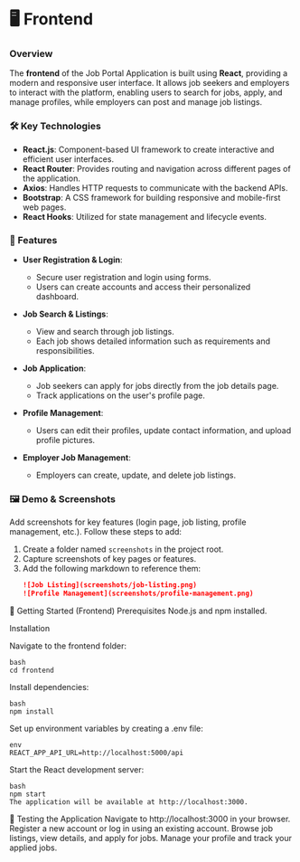 # 🖥️ Frontend

### Overview
The **frontend** of the Job Portal Application is built using **React**, providing a modern and responsive user interface. It allows job seekers and employers to interact with the platform, enabling users to search for jobs, apply, and manage profiles, while employers can post and manage job listings.

### 🛠️ Key Technologies
- **React.js**: Component-based UI framework to create interactive and efficient user interfaces.
- **React Router**: Provides routing and navigation across different pages of the application.
- **Axios**: Handles HTTP requests to communicate with the backend APIs.
- **Bootstrap**: A CSS framework for building responsive and mobile-first web pages.
- **React Hooks**: Utilized for state management and lifecycle events.

### 🔑 Features
- **User Registration & Login**: 
  - Secure user registration and login using forms.
  - Users can create accounts and access their personalized dashboard.
  
- **Job Search & Listings**: 
  - View and search through job listings.
  - Each job shows detailed information such as requirements and responsibilities.
  
- **Job Application**: 
  - Job seekers can apply for jobs directly from the job details page.
  - Track applications on the user's profile page.
  
- **Profile Management**: 
  - Users can edit their profiles, update contact information, and upload profile pictures.
  
- **Employer Job Management**: 
  - Employers can create, update, and delete job listings.

### 🖼️ Demo & Screenshots
Add screenshots for key features (login page, job listing, profile management, etc.). Follow these steps to add:
1. Create a folder named `screenshots` in the project root.
2. Capture screenshots of key pages or features.
3. Add the following markdown to reference them:
   ```markdown
   ![Job Listing](screenshots/job-listing.png)
   ![Profile Management](screenshots/profile-management.png)
🚀 Getting Started (Frontend)
Prerequisites
Node.js and npm installed.

Installation

Navigate to the frontend folder:

    bash
    cd frontend

Install dependencies:

    bash
    npm install

Set up environment variables by creating a .env file:

    env
    REACT_APP_API_URL=http://localhost:5000/api
    
Start the React development server:

    bash
    npm start
    The application will be available at http://localhost:3000.

🧪 Testing the Application
Navigate to http://localhost:3000 in your browser.
Register a new account or log in using an existing account.
Browse job listings, view details, and apply for jobs.
Manage your profile and track your applied jobs.
